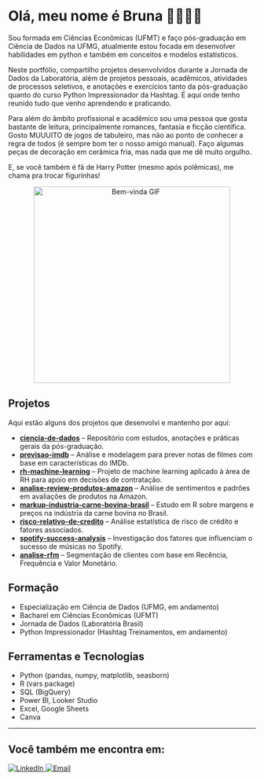 # Olá, meu nome é Bruna 💖👩🏻‍💻
Sou formada em Ciências Econômicas (UFMT) e faço pós-graduação em Ciência de Dados na UFMG, atualmente estou focada em desenvolver habilidades em python e também em conceitos e modelos estatísticos. 

Neste portfólio, compartilho projetos desenvolvidos durante a Jornada de Dados da Laboratória, além de projetos pessoais, acadêmicos, atividades de processos seletivos, e anotações e exercícios tanto da pós-graduação quanto do curso Python Impressionador da Hashtag. É aqui onde tenho reunido tudo que venho aprendendo e praticando.

Para além do âmbito profissional e acadẽmico sou uma pessoa que gosta bastante de leitura, principalmente romances, fantasia e ficção científica. Gosto MUUUITO de jogos de tabuleiro, mas não ao ponto de conhecer a regra de todos (é sempre bom ter o nosso amigo manual). Faço algumas peças de decoração em cerâmica fria, mas nada que me dê muito orgulho. 

E, se você também é fã de Harry Potter (mesmo após polêmicas), me chama pra trocar figurinhas!

<p align="center">
  <img src="https://media0.giphy.com/media/v1.Y2lkPTc5MGI3NjExZnFsa2hpMHliamxldzY3OGRyYW9nZnY1enUyYjJreXZxY3BiZHY5aCZlcD12MV9pbnRlcm5hbF9naWZfYnlfaWQmY3Q9Zw/IWvuFVQICQIr6/giphy.gif" alt="Bem-vinda GIF" width="400"/>
</p>

## Projetos  

Aqui estão alguns dos projetos que desenvolvi e mantenho por aqui:  

- **[ciencia-de-dados](https://github.com/brunaderner/ciencia-de-dados)** – Repositório com estudos, anotações e práticas gerais da pós-graduação.  
- **[previsao-imdb](https://github.com/brunaderner/previsao-imdb)** – Análise e modelagem para prever notas de filmes com base em características do IMDb.  
- **[rh-machine-learning](https://github.com/brunaderner/rh-machine-learning)** – Projeto de machine learning aplicado à área de RH para apoio em decisões de contratação.  
- **[analise-review-produtos-amazon](https://github.com/brunaderner/analise-review-produtos-amazon)** – Análise de sentimentos e padrões em avaliações de produtos na Amazon.  
- **[markup-industria-carne-bovina-brasil](https://github.com/brunaderner/markup-industria-carne-bovina-brasil)** – Estudo em R sobre margens e preços na indústria da carne bovina no Brasil.  
- **[risco-relativo-de-credito](https://github.com/brunaderner/risco-relativo-de-credito)** – Análise estatística de risco de crédito e fatores associados.  
- **[spotify-success-analysis](https://github.com/brunaderner/spotify-success-analysis)** – Investigação dos fatores que influenciam o sucesso de músicas no Spotify.  
- **[analise-rfm](https://github.com/brunaderner/analise-rfm)** – Segmentação de clientes com base em Recência, Frequência e Valor Monetário.  
 

## Formação 
- Especialização em Ciência de Dados (UFMG, em andamento)  
- Bacharel em Ciências Econômicas (UFMT)  
- Jornada de Dados (Laboratória Brasil)  
- Python Impressionador (Hashtag Treinamentos, em andamento)  


## Ferramentas e Tecnologias
- Python (pandas, numpy, matplotlib, seasborn)
- R (vars package)  
- SQL (BigQuery)  
- Power BI, Looker Studio
- Excel, Google Sheets   
- Canva 

--- 
## Você também me encontra em: 

<a href="https://www.linkedin.com/in/bruna-derner">
  <img src="https://img.shields.io/badge/LinkedIn-0077B5?style=for-the-badge&logo=linkedin&logoColor=white" alt="LinkedIn"/>
</a>

<a href="mailto:brunaderner29@gmail.com">
  <img src="https://img.shields.io/badge/Email-D14836?style=for-the-badge&logo=gmail&logoColor=white" alt="Email"/>
</a>


